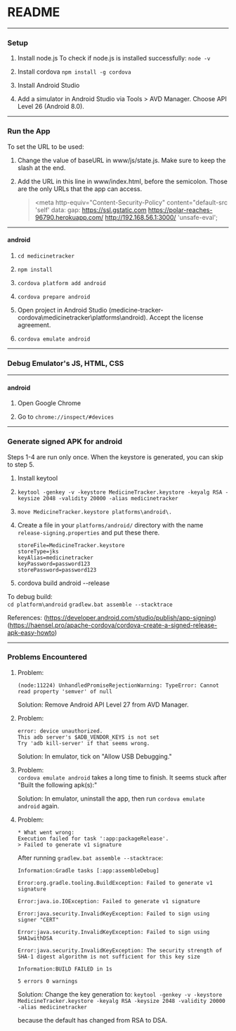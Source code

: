 # README

------
### Setup ###

1. Install node.js
   To check if node.js is installed successfully: `node -v`

2. Install cordova
   `npm install -g cordova`

3. Install Android Studio

4. Add a simulator in Android Studio via Tools > AVD Manager.
   Choose API Level 26 (Android 8.0).

------
### Run the App ###

To set the URL to be used:

1. Change the value of baseURL in www/js/state.js. Make sure to keep the slash at the end.

2. Add the URL in this line in www/index.html, before the semicolon. Those are the only URLs that the app can access.

    >\<meta http-equiv="Content-Security-Policy"
    >      content="default-src 'self' data: gap: https://ssl.gstatic.com https://polar-reaches-96790.herokuapp.com/ http://192.168.56.1:3000/ 'unsafe-eval';


------
#### android ####
1. `cd medicinetracker`

2. `npm install`

3. `cordova platform add android`

4. `cordova prepare android`

5. Open project in Android Studio (medicine-tracker-cordova\medicinetracker\platforms\android). Accept the license agreement.

6. `cordova emulate android`

------

### Debug Emulator's JS, HTML, CSS ###

------
#### android ####
1. Open Google Chrome

2. Go to `chrome://inspect/#devices`
------

### Generate signed APK for android

Steps 1-4 are run only once. When the keystore is generated, you can skip to step 5.

1. Install keytool

2. `keytool -genkey -v -keystore MedicineTracker.keystore -keyalg RSA -keysize 2048 -validity 20000 -alias medicinetracker`

3. `move MedicineTracker.keystore platforms\android\.`

4. Create a file in your `platforms/android/` directory with the name `release-signing.properties` and put these there.

    ```
    storeFile=MedicineTracker.keystore
    storeType=jks
    keyAlias=medicinetracker
    keyPassword=password123
    storePassword=password123
    ```

5. cordova build android --release

To debug build:  
    `cd platform\android`
    `gradlew.bat assemble --stacktrace`

References:
    (https://developer.android.com/studio/publish/app-signing)
    (https://haensel.pro/apache-cordova/cordova-create-a-signed-release-apk-easy-howto)

------

### Problems Encountered ###

1. Problem:
    ```
    (node:11224) UnhandledPromiseRejectionWarning: TypeError: Cannot read property 'semver' of null
    ```

   Solution: Remove Android API Level 27 from AVD Manager.

2. Problem:
    ```
    error: device unauthorized.
    This adb server's $ADB_VENDOR_KEYS is not set
    Try 'adb kill-server' if that seems wrong.
    ```

   Solution:
   In emulator, tick on "Allow USB Debugging."

3. Problem:  
    `cordova emulate android` takes a long time to finish. It seems stuck after "Built the following apk(s):"

    Solution:
    In emulator, uninstall the app, then run `cordova emulate android` again.

4. Problem:
    ```
    * What went wrong:
    Execution failed for task ':app:packageRelease'.
    > Failed to generate v1 signature
    ```

    After running `gradlew.bat assemble --stacktrace`:
    ```
    Information:Gradle tasks [:app:assembleDebug]

    Error:org.gradle.tooling.BuildException: Failed to generate v1 signature

    Error:java.io.IOException: Failed to generate v1 signature

    Error:java.security.InvalidKeyException: Failed to sign using signer "CERT"

    Error:java.security.InvalidKeyException: Failed to sign using SHA1withDSA

    Error:java.security.InvalidKeyException: The security strength of SHA-1 digest algorithm is not sufficient for this key size

    Information:BUILD FAILED in 1s

    5 errors 0 warnings
    ```

    Solution:
    Change the key generation to:
    `keytool -genkey -v -keystore MedicineTracker.keystore -keyalg RSA -keysize 2048 -validity 20000 -alias medicinetracker`

    because the default has changed from RSA to DSA.

